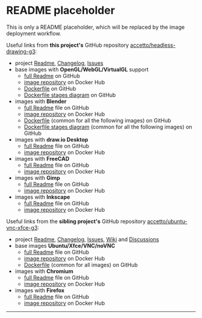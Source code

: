 # README placeholder

This is only a README placeholder, which will be replaced by the image deployment workflow.

Useful links from **this project's** GitHub repository [accetto/headless-drawing-g3][this-home]:

- project [Readme][this-readme], [Changelog][this-changelog], [Issues][this-issues]
- base images with **OpenGL/WebGL/VirtualGL** support
  - [full Readme][this-readme-image-xfce] on GitHub
  - [image repository][this-dockerhub-image-opengl] on Docker Hub
  - [Dockerfile][this-dockerfile-xfce] on GitHub
  - [Dockerfile stages diagram][this-diagram-dockerfile-stages-xfce] on GitHub
- images with **Blender**
  - [full Readme][this-readme-image-blender] file on GitHub
  - [image repository][this-dockerhub-image-blender] on Docker Hub
  - [Dockerfile][this-dockerfile-drawing] (common for all the following images) on GitHub
  - [Dockerfile stages diagram][this-diagram-dockerfile-stages-drawing] (common for all the following images) on GitHub
- images with **draw.io Desktop**
  - [full Readme][this-readme-image-drawio] file on GitHub
  - [image repository][this-dockerhub-image-drawio] on Docker Hub
- images with **FreeCAD**
  - [full Readme][this-readme-image-freecad] file on GitHub
  - [image repository][this-dockerhub-image-freecad] on Docker Hub
- images with **Gimp**
  - [full Readme][this-readme-image-gimp] file on GitHub
  - [image repository][this-dockerhub-image-gimp] on Docker Hub
- images with **Inkscape**
  - [full Readme][this-readme-image-inkscape] file on GitHub
  - [image repository][this-dockerhub-image-inkscape] on Docker Hub

Useful links from the **sibling project's** GitHub repository [accetto/ubuntu-vnc-xfce-g3][sibling-home]:

- project [Readme][sibling-readme], [Changelog][sibling-changelog], [Issues][sibling-issues], [Wiki][sibling-wiki] and [Discussions][sibling-discussions]
- base images **Ubuntu/Xfce/VNC/noVNC**
  - [full Readme][sibling-readme-image-base] file on GitHub
  - [image repository][sibling-dockerhub-image-base] on Docker Hub
  - [Dockerfile][sibling-dockerfile] (common for all images) on GitHub
- images with **Chromium**
  - [full Readme][sibling-readme-image-chromium] file on GitHub
  - [image repository][sibling-dockerhub-image-chromium] on Docker Hub
- images with **Firefox**
  - [full Readme][sibling-readme-image-firefox] file on GitHub
  - [image repository][sibling-dockerhub-image-firefox] on Docker Hub

***

<!-- this project -->

[this-changelog]: https://github.com/accetto/headless-drawing-g3/blob/master/CHANGELOG.md
[this-home]: https://github.com/accetto/headless-drawing-g3
[this-issues]: https://github.com/accetto/headless-drawing-g3/issues
[this-readme]: https://github.com/accetto/headless-drawing-g3/blob/master/README.md

[this-dockerfile-xfce]: https://github.com/accetto/headless-drawing-g3/blob/master/docker/Dockerfile.xfce
[this-dockerfile-drawing]: https://github.com/accetto/headless-drawing-g3/blob/master/docker/Dockerfile.xfce.drawing

[this-readme-image-xfce]: https://github.com/accetto/headless-drawing-g3/blob/master/docker/xfce/README.md
[this-dockerhub-image-opengl]: https://hub.docker.com/r/accetto/ubuntu-vnc-xfce-opengl-g3

[this-readme-image-blender]: https://github.com/accetto/headless-drawing-g3/blob/master/docker/xfce-blender/README.md
[this-dockerhub-image-blender]: https://hub.docker.com/r/accetto/ubuntu-vnc-xfce-blender-g3

[this-readme-image-drawio]: https://github.com/accetto/headless-drawing-g3/blob/master/docker/xfce-drawio/README.md
[this-dockerhub-image-drawio]: https://hub.docker.com/r/accetto/ubuntu-vnc-xfce-drawio-g3

[this-readme-image-freecad]: https://github.com/accetto/headless-drawing-g3/blob/master/docker/xfce-freecad/README.md
[this-dockerhub-image-freecad]: https://hub.docker.com/r/accetto/ubuntu-vnc-xfce-freecad-g3

[this-readme-image-gimp]: https://github.com/accetto/headless-drawing-g3/blob/master/docker/xfce-gimp/README.md
[this-dockerhub-image-gimp]: https://hub.docker.com/r/accetto/ubuntu-vnc-xfce-gimp-g3

[this-readme-image-inkscape]: https://github.com/accetto/headless-drawing-g3/blob/master/docker/xfce-inkscape/README.md
[this-dockerhub-image-inkscape]: https://hub.docker.com/r/accetto/ubuntu-vnc-xfce-inkscape-g3

<!-- diagrams -->

[this-diagram-dockerfile-stages-drawing]: https://raw.githubusercontent.com/accetto/headless-drawing-g3/master/docker/doc/images/Dockerfile.xfce.drawing.png
[this-diagram-dockerfile-stages-xfce]: https://raw.githubusercontent.com/accetto/headless-drawing-g3/master/docker/doc/images/Dockerfile.xfce.png

<!-- sibling project -->

[sibling-changelog]: https://github.com/accetto/ubuntu-vnc-xfce-g3/blob/master/CHANGELOG.md
[sibling-discussions]: https://github.com/accetto/ubuntu-vnc-xfce-g3/discussions
[sibling-dockerfile]: https://github.com/accetto/ubuntu-vnc-xfce-g3/blob/master/docker/Dockerfile.xfce

[sibling-home]: https://github.com/accetto/ubuntu-vnc-xfce-g3
[sibling-issues]: https://github.com/accetto/ubuntu-vnc-xfce-g3/issues
[sibling-readme]: https://github.com/accetto/ubuntu-vnc-xfce-g3/blob/master/README.md
[sibling-wiki]: https://github.com/accetto/ubuntu-vnc-xfce-g3/wiki

[sibling-dockerhub-image-base]: https://hub.docker.com/r/accetto/ubuntu-vnc-xfce-g3
[sibling-readme-image-base]: https://github.com/accetto/ubuntu-vnc-xfce-g3/blob/master/docker/xfce/README.md

[sibling-dockerhub-image-chromium]: https://hub.docker.com/r/accetto/ubuntu-vnc-xfce-chromium-g3
[sibling-readme-image-chromium]: https://github.com/accetto/ubuntu-vnc-xfce-g3/blob/master/docker/xfce-chromium/README.md

[sibling-dockerhub-image-firefox]: https://hub.docker.com/r/accetto/ubuntu-vnc-xfce-firefox-g3
[sibling-readme-image-firefox]: https://github.com/accetto/ubuntu-vnc-xfce-g3/blob/master/docker/xfce-firefox/README.md
